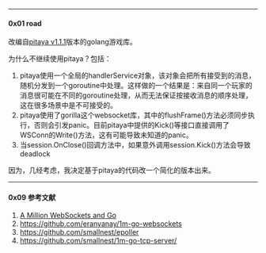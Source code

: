 
------
#### 0x01 road

改编自[pitaya v1.1.1](https://github.com/topfreegames/pitaya)版本的golang游戏库。




为什么不继续使用pitaya？包括：

1. pitaya使用一个全局的handlerService对象，该对象会把所有接受到的消息，随机分发到一个goroutine中处理。这样做的一个结果是：来自同一个玩家的消息很可能在不同的goroutine处理，从而无法保证按接收消息的顺序处理，这在很多场景中是不可接受的。
2. pitaya使用了gorilla这个websocket库，其中的flushFrame()方法必须同步执行，否则会引发panic。目前pitaya中提供的Kick()等接口直接调用了WSConn的Write()方法，这有可能导致未知道的panic。
3. 当session.OnClose()回调方法中，如果意外调用session.Kick()方法会导致deadlock


因为，几经考虑，我决定基于pitaya的代码改一个简化的版本出来。



-----

#### 0x09 参考文献

1. [A Million WebSockets and Go](https://www.freecodecamp.org/news/million-websockets-and-go-cc58418460bb/)
2. https://github.com/eranyanay/1m-go-websockets
3. https://github.com/smallnest/epoller
4. https://github.com/smallnest/1m-go-tcp-server/

